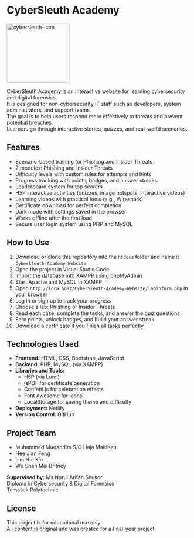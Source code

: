 # CyberSleuth Academy
<img width="172" height="162" alt="cybersleuth-icon" src="https://github.com/user-attachments/assets/2a91de26-dbc2-4b0e-a214-9a56f515f012" />

CyberSleuth Academy is an interactive website for learning cybersecurity and digital forensics.  
It is designed for non-cybersecurity IT staff such as developers, system administrators, and support teams.  
The goal is to help users respond more effectively to threats and prevent potential breaches.  
Learners go through interactive stories, quizzes, and real-world scenarios.

## Features

- Scenario-based training for Phishing and Insider Threats  
- 2 modules: Phishing and Insider Threats  
- Difficulty levels with custom rules for attempts and hints  
- Progress tracking with points, badges, and answer streaks  
- Leaderboard system for top scorers  
- H5P interactive activities (quizzes, image hotspots, interactive videos)  
- Learning videos with practical tools (e.g., Wireshark)  
- Certificate download for perfect completion  
- Dark mode with settings saved in the browser  
- Works offline after the first load  
- Secure user login system using PHP and MySQL  

## How to Use

1. Download or clone this repository into the `htdocs` folder and name it `CyberSleuth-Academy-Website`  
2. Open the project in Visual Studio Code  
3. Import the database into XAMPP using phpMyAdmin  
4. Start Apache and MySQL in XAMPP  
5. Open `http://localhost/CyberSleuth-Academy-Website/loginform.php` in your browser  
6. Log in or sign up to track your progress  
7. Choose a lab: Phishing or Insider Threats  
8. Read each case, complete the tasks, and answer the quiz questions  
9. Earn points, unlock badges, and build your answer streak  
10. Download a certificate if you finish all tasks perfectly  

## Technologies Used

- **Frontend:** HTML, CSS, Bootstrap, JavaScript  
- **Backend:** PHP, MySQL (via XAMPP)  
- **Libraries and Tools:**
  - H5P (via Lumi)  
  - jsPDF for certificate generation  
  - Confetti.js for celebration effects  
  - Font Awesome for icons  
  - LocalStorage for saving theme and difficulty  
- **Deployment:** Netlify  
- **Version Control:** GitHub  

## Project Team

- Muhammed Muqaddim S/O Haja Maideen  
- Hee Jian Feng  
- Lim Hui Xin  
- Wu Shan Mei Britney  

**Supervised by:** Ms Nurul Arifah Shukor  
Diploma in Cybersecurity & Digital Forensics  
Temasek Polytechnic  

## License

This project is for educational use only.  
All content is original and was created for a final-year project.
